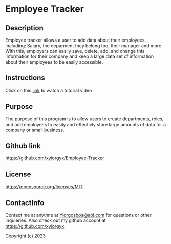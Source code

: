 # Employee Tracker

## Description

Employee tracker allows a user to add data about their employees, including: Salary, the deparment they belong too, their manager and more. With this, employers can easily save, delete, add, and change this information for their company and keep a large data set of information about their employees to be easily accessible. 

## Instructions

Click on this [link](https://drive.google.com/file/d/1AO0DhBj5O70rIJXF7Db2vAcA-eyyn4Zn/view) to watch a tutorial video

## Purpose

The purpose of this program is to allow users to create departments, roles, and add employees to easily and effectivly store large amounts of data for a company or small business. 

## Github link
https://github.com/xyiorgyx/Employee-Tracker

## License
https://opensource.org/licenses/MIT 


## ContactInfo

Contact me at anytime at Yiorgosbos@aol.com for questions or other inquieries. Also check out my github account at https://github.com/xyiorgyx.

Copyright (c) 2023
